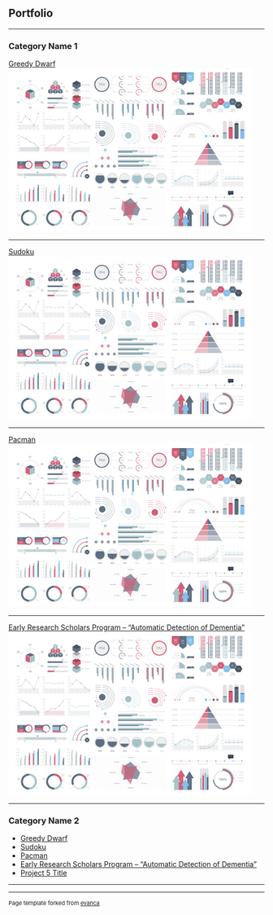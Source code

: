## Portfolio

---

### Category Name 1 

[Greedy Dwarf](/sample_page)
<img src="images/dummy_thumbnail.jpg?raw=true"/>

---
[Sudoku](/pdf/sample_presentation.pdf)
<img src="images/dummy_thumbnail.jpg?raw=true"/>

---
[Pacman](http://example.com/)
<img src="images/dummy_thumbnail.jpg?raw=true"/>

---

[Early Research Scholars Program – “Automatic Detection of Dementia”](http://example.com/)
<img src="images/dummy_thumbnail.jpg?raw=true"/>

---

### Category Name 2

- [Greedy Dwarf](http://example.com/)
- [Sudoku](http://example.com/)
- [Pacman](http://example.com/)
- [Early Research Scholars Program – “Automatic Detection of Dementia”](http://example.com/)
- [Project 5 Title](http://example.com/)

---




---
<p style="font-size:11px">Page template forked from <a href="https://github.com/evanca/quick-portfolio">evanca</a></p>
<!-- Remove above link if you don't want to attibute -->
